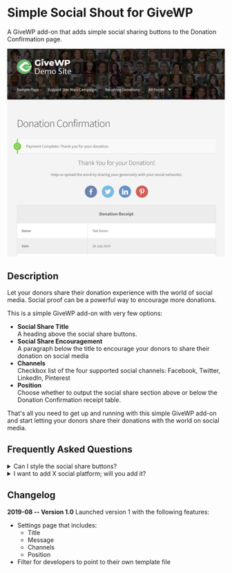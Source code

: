 # Simple Social Shout for GiveWP

A GiveWP add-on that adds simple social sharing buttons to the Donation Confirmation page.

![image](assets/images/sss4givewp-frontend-screenshot.png)

## Description
Let your donors share their donation experience with the world of social media. Social proof can be a powerful way to encourage more donations.

This is a simple GiveWP add-on with very few options:

<ul>
<li><strong>Social Share Title</strong><br />A heading above the social share buttons.</li>
<li><strong>Social Share Encouragement</strong><br />A paragraph below the title to encourage your donors to share their donation on social media</li>
<li><strong>Channels</strong><br />Checkbox list of the four supported social channels: Facebook, Twitter, LinkedIn, Pinterest</li>
<li><strong>Position</strong><br />Choose whether to output the social share section above or below the Donation Confirmation receipt table.</li>
</ul>

That's all you need to get up and running with this simple GiveWP add-on and start letting your donors share their donations with the world on social media.

## Frequently Asked Questions

<details><summary>Can I style the social share buttons?</summary>

Of course you can use CSS, but if you want more complex customization of the appearance you can use this filter to point to your own template file.

```
add_filter('sss4givewp_template', 'my_sss4givewp_template');

function my_sss4givewp_template() {
    return MY_PATH . '/my-template-file.php';
}
```
</details>
<details><summary>I want to add X social platform; will you add it?</summary>

I'm keeping this really simple and not planning to do major updates, but I'll make sure it always works as intended. Use it, fork it, do what you like. I'll respond if you find bugs, for sure.
</details>

## Changelog
**2019-08 -- Version 1.0**
Launched version 1 with the following features:
* Settings page that includes:
    * Title
    * Message
    * Channels
    * Position
* Filter for developers to point to their own template file